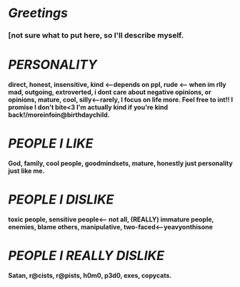 # ***Greetings***

### **[not sure what to put here, so I'll describe myself.**

# ***PERSONALITY***
**direct, honest, insensitive, kind <--depends on ppl, rude <-- when im rlly mad, outgoing, extroverted, i dont care about negative opinions, or opinions, mature, cool, silly<--rarely, I focus on life more. Feel free to int!! I promise I don't bite<3 I'm actually kind if you're kind back!/moreinfoin@birthdaychild.**

# ***PEOPLE I LIKE***
**God, family, cool people, goodmindsets, mature, honestly just personality just like me.**

# ***PEOPLE I DISLIKE***
**toxic people, sensitive people<-- not all, (REALLY) immature people, enemies, blame others, manipulative, two-faced<--yeavyonthisone**

# ***PEOPLE I REALLY DISLIKE***
**Satan, r@cists, r@pists, h0m0, p3d0, exes, copycats.**

